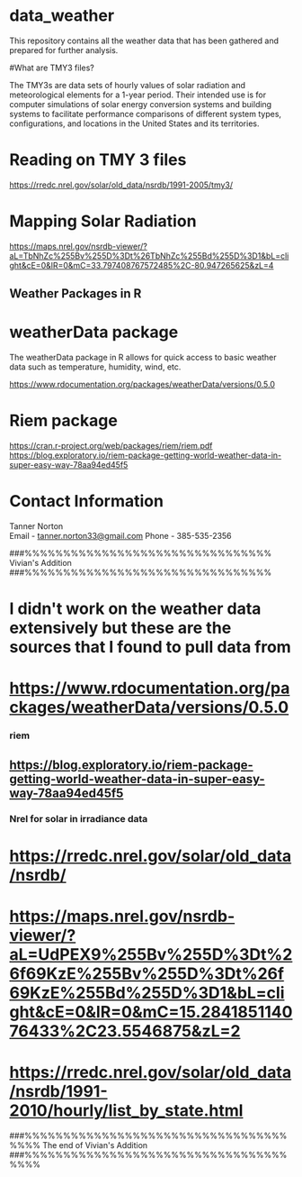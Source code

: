 # data_weather

This repository contains all the weather data that has been gathered and prepared for further analysis. 


#What are TMY3 files?

The TMY3s are data sets of hourly values of solar radiation and meteorological elements for a 1-year period. Their intended use is for computer simulations of solar energy conversion systems and building systems to facilitate performance comparisons of different system types, configurations, and locations in the United States and its territories. 

# Reading on TMY 3 files
https://rredc.nrel.gov/solar/old_data/nsrdb/1991-2005/tmy3/


# Mapping Solar Radiation

https://maps.nrel.gov/nsrdb-viewer/?aL=TbNhZc%255Bv%255D%3Dt%26TbNhZc%255Bd%255D%3D1&bL=clight&cE=0&lR=0&mC=33.797408767572485%2C-80.947265625&zL=4


## Weather Packages in R

# weatherData package 
The weatherData package in R allows for quick access to basic weather data such as temperature, humidity, wind, etc.

https://www.rdocumentation.org/packages/weatherData/versions/0.5.0


# Riem package

https://cran.r-project.org/web/packages/riem/riem.pdf
https://blog.exploratory.io/riem-package-getting-world-weather-data-in-super-easy-way-78aa94ed45f5



# Contact Information

Tanner Norton  
Email - tanner.norton33@gmail.com
Phone - 385-535-2356






###%%%%%%%%%%%%%%%%%%%%%%%%%%%%%%%%
Vivian's Addition
###%%%%%%%%%%%%%%%%%%%%%%%%%%%%%%%%

# I didn't work on the weather data extensively but these are the sources that I found to pull data from  




# https://www.rdocumentation.org/packages/weatherData/versions/0.5.0

### riem
## https://blog.exploratory.io/riem-package-getting-world-weather-data-in-super-easy-way-78aa94ed45f5

### Nrel for solar in irradiance data 

# https://rredc.nrel.gov/solar/old_data/nsrdb/
  
  
#  https://maps.nrel.gov/nsrdb-viewer/?aL=UdPEX9%255Bv%255D%3Dt%26f69KzE%255Bv%255D%3Dt%26f69KzE%255Bd%255D%3D1&bL=clight&cE=0&lR=0&mC=15.284185114076433%2C23.5546875&zL=2

# https://rredc.nrel.gov/solar/old_data/nsrdb/1991-2010/hourly/list_by_state.html

###%%%%%%%%%%%%%%%%%%%%%%%%%%%%%%%%%%%%%%
The end of Vivian's Addition
###%%%%%%%%%%%%%%%%%%%%%%%%%%%%%%%%%%%%%%
